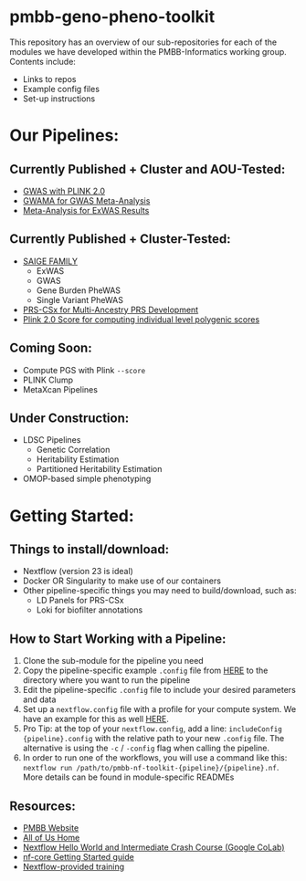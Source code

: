 # pmbb-geno-pheno-toolkit

This repository has an overview of our sub-repositories for each of the modules we have developed within the PMBB-Informatics working group. Contents include:
- Links to repos
- Example config files
- Set-up instructions

# Our Pipelines:

## Currently Published + Cluster and AOU-Tested:
- [GWAS with PLINK 2.0](https://github.com/PMBB-Informatics-and-Genomics/pmbb-nf-toolkit-plink-2.0-gwas)
- [GWAMA for GWAS Meta-Analysis](https://github.com/PMBB-Informatics-and-Genomics/pmbb-nf-toolkit-gwama-meta-analysis)
- [Meta-Analysis for ExWAS Results](https://github.com/PMBB-Informatics-and-Genomics/pmbb-nf-toolkit-exwas-meta-analysis)

## Currently Published + Cluster-Tested:
- [SAIGE FAMILY](https://github.com/PMBB-Informatics-and-Genomics/pmbb-nf-toolkit-saige-family)
  - ExWAS
  - GWAS
  - Gene Burden PheWAS
  - Single Variant PheWAS
- [PRS-CSx for Multi-Ancestry PRS Development](https://github.com/PMBB-Informatics-and-Genomics/pmbb-nf-toolkit-prs-csx)
- [Plink 2.0 Score for computing individual level polygenic scores](https://github.com/PMBB-Informatics-and-Genomics/pmbb-nf-toolkit-plink2-score)

## Coming Soon:
- Compute PGS with Plink `--score`
- PLINK Clump
- MetaXcan Pipelines

## Under Construction:
- LDSC Pipelines
  - Genetic Correlation
  - Heritability Estimation
  - Partitioned Heritability Estimation
- OMOP-based simple phenotyping

# Getting Started:
## Things to install/download:
- Nextflow (version 23 is ideal)
- Docker OR Singularity to make use of our containers
- Other pipeline-specific things you may need to build/download, such as:
  - LD Panels for PRS-CSx
  - Loki for biofilter annotations

## How to Start Working with a Pipeline:
1. Clone the sub-module for the pipeline you need
2. Copy the pipeline-specific example `.config` file from [HERE](https://github.com/PMBB-Informatics-and-Genomics/pmbb-geno-pheno-toolkit/Example_Configs/) to the directory where you want to run the pipeline
3. Edit the pipeline-specific `.config` file to include your desired parameters and data
3. Set up a `nextflow.config` file with a profile for your compute system. We have an example for this as well [HERE](https://github.com/PMBB-Informatics-and-Genomics/pmbb-geno-pheno-toolkit/Example_Configs/nextflow.config). 
4. Pro Tip: at the top of your `nextflow.config`, add a line: `includeConfig {pipeline}.config` with the relative path to your new `.config` file. The alternative is using the `-c` / `-config` flag when calling the pipeline.
5. In order to run one of the workflows, you will use a command like this: `nextflow run /path/to/pmbb-nf-toolkit-{pipeline}/{pipeline}.nf`. More details can be found in module-specific READMEs

## Resources:
- [PMBB Website](https://pmbb.med.upenn.edu/)
- [All of Us Home](https://allofus.nih.gov/)
- [Nextflow Hello World and Intermediate Crash Course (Google CoLab)](https://colab.research.google.com/drive/1j_2NXUYuspM79CnJngIohuzOy_X4G4qs?usp=sharing)
- [nf-core Getting Started guide](https://nf-co.re/docs/usage/getting_started/introduction)
- [Nextflow-provided training](https://training.nextflow.io/hello_nextflow/)
